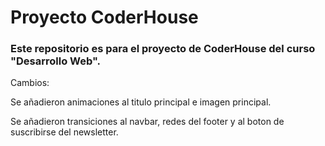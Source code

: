 # Proyecto CoderHouse

### Este repositorio es para el proyecto de CoderHouse del curso "Desarrollo Web".

Cambios:

Se añadieron animaciones al titulo principal e imagen principal.

Se añadieron transiciones al navbar, redes del footer y al boton de suscribirse del newsletter.

